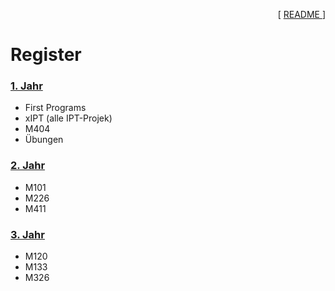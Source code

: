 <p align="right"> [ <a href="../register.md"> README </a> ] </p>

# Register

### [1. Jahr](/1.jahr/1.jahr.md)

 - First Programs
 - xIPT (alle IPT-Projek)
 - M404
 - Übungen

### [2. Jahr](/2.jahr/2.jahr.md)
 - M101
 - M226
 - M411

### [3. Jahr](/3.jahr/3.jahr.md)

 - M120
 - M133
 - M326